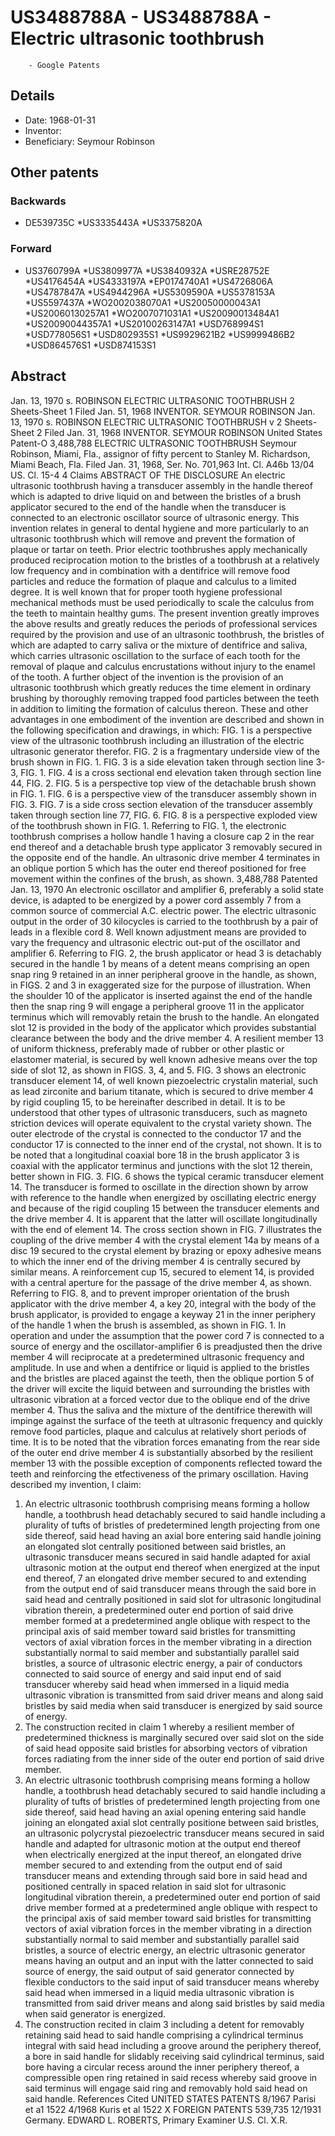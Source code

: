 # US3488788A - US3488788A - Electric ultrasonic toothbrush 
        - Google Patents

## Details

* Date: 1968-01-31
* Inventor: 
* Beneficiary: Seymour Robinson
## Other patents

### Backwards
 * DE539735C
 *US3335443A
 *US3375820A
### Forward
 * US3760799A
 *US3809977A
 *US3840932A
 *USRE28752E
 *US4176454A
 *US4333197A
 *EP0174740A1
 *US4726806A
 *US4787847A
 *US4944296A
 *US5309590A
 *US5378153A
 *US5597437A
 *WO2002038070A1
 *US20050000043A1
 *US20060130257A1
 *WO2007071031A1
 *US20090013484A1
 *US20090044357A1
 *US20100263147A1
 *USD768994S1
 *USD778056S1
 *USD802935S1
 *US9929621B2
 *US9999486B2
 *USD864576S1
 *USD874153S1
## Abstract

Jan. 13, 1970 s. ROBINSON ELECTRIC ULTRASONIC TOOTHBRUSH 2 Sheets-Sheet 1 Filed Jan. 51, 1968 INVENTOR. SEYMOUR ROBINSON Jan. 13, 1970 s. ROBINSON ELECTRIC ULTRASONIC TOOTHBRUSH v 2 Sheets-Sheet 2 Filed Jan. 31, 1968 INVENTOR. 
SEYMOUR ROBINSON United States Patent-O 3,488,788 ELECTRIC ULTRASONIC TOOTHBRUSH Seymour Robinson, Miami, Fla., assignor of fifty percent to Stanley M. Richardson, Miami Beach, Fla. Filed Jan. 31, 1968, Ser. No. 701,963 Int. Cl. A46b 13/04 US. Cl. 15-4 4 Claims ABSTRACT OF THE DISCLOSURE An electric ultrasonic toothbrush having a transducer assembly in the handle thereof which is adapted to drive liquid on and between the bristles of a brush applicator secured to the end of the handle when the transducer is connected to an electronic oscillator source of ultrasonic energy. 
 This invention relates in general to dental hygiene and more particularly to an ultrasonic toothbrush which will remove and prevent the formation of plaque or tartar on teeth. 
 Prior electric toothbrushes apply mechanically produced reciprocation motion to the bristles of a toothbrush at a relatively low frequency and in combination with a dentifrice will remove food particles and reduce the formation of plaque and calculus to a limited degree. It is well known that for proper tooth hygiene professional mechanical methods must be used periodically to scale the calculus from the teeth to maintain healthy gums. 
 The present invention greatly improves the above results and greatly reduces the periods of professional services required by the provision and use of an ultrasonic toothbrush, the bristles of which are adapted to carry saliva or the mixture of dentifrice and saliva, which carries ultrasonic oscillation to the surface of each tooth for the removal of plaque and calculus encrustations without injury to the enamel of the tooth. 
 A further object of the invention is the provision of an ultrasonic toothbrush which greatly reduces the time element in ordinary brushing by thoroughly removing trapped food particles between the teeth in addition to limiting the formation of calculus thereon. 
 These and other advantages in one embodiment of the invention are described and shown in the following specification and drawings, in which: 
 FIG. 1 is a perspective view of the ultrasonic toothbrush including an illustration of the electric ultrasonic generator therefor. 
 FIG. 2 is a fragmentary underside view of the brush shown in FIG. 1. 
FIG. 3 is a side elevation taken through section line 3-3, FIG. 1. 
 FIG. 4 is a cross sectional end elevation taken through section line 44, FIG. 2. 
 FIG. 5 is a perspective top view of the detachable brush shown in FIG. 1. 
 FIG. 6 is a perspective view of the transducer assembly shown in FIG. 3. 
 FIG. 7 is a side cross section elevation of the transducer assembly taken through section line 77, FIG. 6. 
 FIG. 8 is a perspective exploded view of the toothbrush shown in FIG. 1. 
 Referring to FIG. 1, the electronic toothbrush comprises a hollow handle 1 having a closure cap 2 in the rear end thereof and a detachable brush type applicator 3 removably secured in the opposite end of the handle. An ultrasonic drive member 4 terminates in an oblique portion 5 which has the outer end thereof positioned for free movement within the confines of the brush, as shown. 
 3,488,788 Patented Jan. 13, 1970 An electronic oscillator and amplifier 6, preferably a solid state device, is adapted to be energized by a power cord assembly 7 from a common source of commercial A.C. electric power. The electric ultrasonic output in the order of 30 kilocycles is carried to the toothbrush by a pair of leads in a flexible cord 8. Well known adjustment means are provided to vary the frequency and ultrasonic electric out-put of the oscillator and amplifier 6. 
 Referring to FIG. 2, the brush applicator or head 3 is detachably secured in the handle 1 by means of a detent means comprising an open snap ring 9 retained in an inner peripheral groove in the handle, as shown, in FIGS. 2 and 3 in exaggerated size for the purpose of illustration. When the shoulder 10 of the applicator is inserted against the end of the handle then the snap ring 9 will engage a peripheral groove 11 in the applicator terminus which will removably retain the brush to the handle. An elongated slot 12 is provided in the body of the applicator which provides substantial clearance between the body and the drive member 4. 
 A resilient member 13 of uniform thickness, preferably made of rubber or other plastic or elastomer material, is secured by well known adhesive means over the top side of slot 12, as shown in FIGS. 3, 4, and 5. 
 FIG. 3 shows an electronic transducer element 14, of well known piezoelectric crystalin material, such as lead zirconite and barium titanate, which is secured to drive member 4 by rigid coupling 15, to be hereinafter described in detail. It is to be understood that other types of ultrasonic transducers, such as magneto striction devices will operate equivalent to the crystal variety shown. The outer electrode of the crystal is connected to the conductor 17 and the conductor 17 is connected to the inner end of the crystal, not shown. 
 It is to be noted that a longitudinal coaxial bore 18 in the brush applicator 3 is coaxial with the applicator terminus and junctions with the slot 12 therein, better shown in FIG. 3. 
 FIG. 6 shows the typical ceramic transducer element 14. The transducer is formed to oscillate in the direction shown by arrow with reference to the handle when energized by oscillating electric energy and because of the rigid coupling 15 between the transducer elements and the drive member 4. It is apparent that the latter will oscillate longitudinally with the end of element 14. 
 The cross section shown in FIG. 7 illustrates the coupling of the drive member 4 with the crystal element 14a by means of a disc 19 secured to the crystal element by brazing or epoxy adhesive means to which the inner end of the driving member 4 is centrally secured by similar means. A reinforcement cup 15, secured to element 14, is provided with a central aperture for the passage of the drive member 4, as shown. 
 Referring to FIG. 8, and to prevent improper orientation of the brush applicator with the drive member 4, a key 20, integral with the body of the brush applicator, is provided to engage a keyway 21 in the inner periphery of the handle 1 when the brush is assembled, as shown in FIG. 1. 
 In operation and under the assumption that the power cord 7 is connected to a source of energy and the oscillator-amplifier 6 is preadjusted then the drive member 4 will reciprocate at a predetermined ultrasonic frequency and amplitude. In use and when a dentifrice or liquid is applied to the bristles and the bristles are placed against the teeth, then the oblique portion 5 of the driver will excite the liquid between and surrounding the bristles with ultrasonic vibration at a forced vector due to the oblique end of the drive member 4. Thus the saliva and the mixture of the dentifrice therewith will impinge against the surface of the teeth at ultrasonic frequency and quickly remove food particles, plaque and calculus at relatively short periods of time. 
 It is to be noted that the vibration forces emanating from the rear side of the outer end drive member 4 is substantially absorbed by the resilient member 13 with the possible exception of components reflected toward the teeth and reinforcing the etfectiveness of the primary oscillation. 
Having described my invention, I claim: 
 1. An electric ultrasonic toothbrush comprising means forming a hollow handle, 
a toothbrush head detachably secured to said handle including a plurality of tufts of bristles of predetermined length projecting from one side thereof, 
said head having an axial bore entering said handle joining an elongated slot centrally positioned between said bristles, 
an ultrasonic transducer means secured in said handle adapted for axial ultrasonic motion at the output end thereof when energized at the input end thereof, 7 
an elongated drive member secured to and extending from the output end of said transducer means through the said bore in said head and centrally positioned in said slot for ultrasonic longitudinal vibration therein, 
a predetermined outer end portion of said drive member formed at a predetermined angle oblique with respect to the principal axis of said member toward said bristles for transmitting vectors of axial vibration forces in the member vibrating in a direction substantially normal to said member and substantially parallel said bristles, 
a source of ultrasonic electric energy, 
a pair of conductors connected to said source of energy and said input end of said transducer whereby said head when immersed in a liquid media ultrasonic vibration is transmitted from said driver means and along said bristles by said media when said transducer is energized by said source of energy. 
 2. The construction recited in claim 1 whereby a resilient member of predetermined thickness is marginally secured over said slot on the side of said head opposite said bristles for absorbing vectors of vibration forces radiating from the inner side of the outer end portion of said drive member. 
 3. An electric ultrasonic toothbrush comprising means forming a hollow handle, 
a toothbrush head detachably secured to said handle including a plurality of tufts of bristles of predetermined length projecting from one side thereof, 
said head having an axial opening entering said handle joining an elongated axial slot centrally positione between said bristles, 
an ultrasonic polycrystal piezoelectric transducer means secured in said handle and adapted for ultrasonic motion at the output end thereof when electrically energized at the input thereof, 
an elongated drive member secured to and extending from the output end of said transducer means and extending through said bore in said head and positioned centrally in spaced relation in said slot for ultrasonic longitudinal vibration therein, 
a predetermined outer end portion of said drive member formed at a predetermined angle oblique with respect to the principal axis of said member toward said bristles for transmitting vectors of axial vibration forces in the member vibrating in a direction substantially normal to said member and substantially parallel said bristles, 
a source of electric energy, 
an electric ultrasonic generator means having an output and an input with the latter connected to said source of energy, 
the said output of said generator connected by flexible conductors to the said input of said transducer means whereby said head when immersed in a liquid media ultrasonic vibration is transmitted from said driver means and along said bristles by said media when said generator is energized. 
4. The construction recited in claim 3 including a detent for removably retaining said head to said handle comprising a cylindrical terminus integral with said head including a groove around the periphery thereof, 
a bore in said handle for slidably receiving said cylindrical terminus, 
said bore having a circular recess around the inner periphery thereof, 
a compressible open ring retained in said recess whereby said groove in said terminus will engage said ring and removably hold said head on said handle. 
References Cited UNITED STATES PATENTS 8/1967 Parisi et a1 1522 4/1968 Kuris et al 1522 X FOREIGN PATENTS 539,735 12/1931 Germany. 
EDWARD L. ROBERTS, Primary Examiner U.S. Cl. X.R.